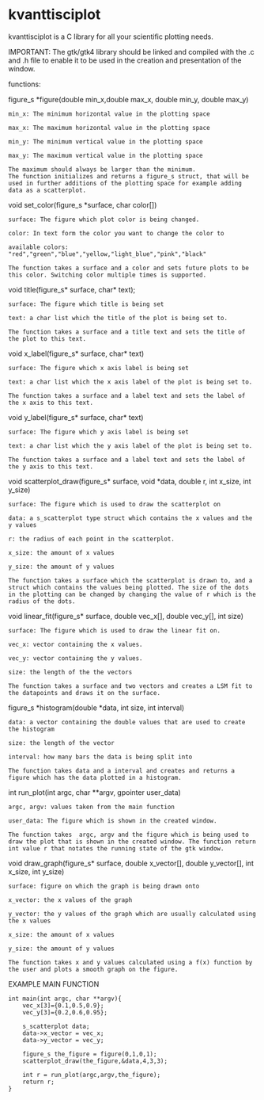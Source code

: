 # kvanttisciplot
kvanttisciplot is a C library for all your scientific plotting needs.

IMPORTANT:
The gtk/gtk4 library should be linked and compiled with the .c and .h file to enable it to be used in the creation and presentation of the window. 

functions:

figure_s *figure(double min_x,double max_x, double min_y, double max_y)

    min_x: The minimum horizontal value in the plotting space
    
    max_x: The maximum horizontal value in the plotting space
    
    min_y: The minimum vertical value in the plotting space
    
    max_y: The maximum vertical value in the plotting space

    The maximum should always be larger than the minimum.
    The function initializes and returns a figure_s struct, that will be used in further additions of the plotting space for example adding data as a scatterplot.

void set_color(figure_s *surface, char color[])

    surface: The figure which plot color is being changed.
    
    color: In text form the color you want to change the color to
    
    available colors: "red","green","blue","yellow,"light_blue","pink","black"

    The function takes a surface and a color and sets future plots to be this color. Switching color multiple times is supported.

void title(figure_s* surface, char* text);

    surface: The figure which title is being set
    
    text: a char list which the title of the plot is being set to.
    
    The function takes a surface and a title text and sets the title of the plot to this text.

void x_label(figure_s* surface, char* text)

    surface: The figure which x axis label is being set
    
    text: a char list which the x axis label of the plot is being set to.

    The function takes a surface and a label text and sets the label of the x axis to this text.

void y_label(figure_s* surface, char* text)

    surface: The figure which y axis label is being set
    
    text: a char list which the y axis label of the plot is being set to.

    The function takes a surface and a label text and sets the label of the y axis to this text.

void scatterplot_draw(figure_s* surface, void *data, double r, int x_size, int y_size)

    surface: The figure which is used to draw the scatterplot on
    
    data: a s_scatterplot type struct which contains the x values and the y values
    
    r: the radius of each point in the scatterplot.
    
    x_size: the amount of x values
    
    y_size: the amount of y values

    The function takes a surface which the scatterplot is drawn to, and a struct which contains the values being plotted. The size of the dots in the plotting can be changed by changing the value of r which is the radius of the dots.

void linear_fit(figure_s* surface, double vec_x[], double vec_y[], int size)

    surface: The figure which is used to draw the linear fit on.
    
    vec_x: vector containing the x values.
    
    vec_y: vector containing the y values.
    
    size: the length of the the vectors

    The function takes a surface and two vectors and creates a LSM fit to the datapoints and draws it on the surface.

figure_s *histogram(double *data, int size, int interval)

    data: a vector containing the double values that are used to create the histogram
    
    size: the length of the vector
    
    interval: how many bars the data is being split into
    
    The function takes data and a interval and creates and returns a figure which has the data plotted in a histogram.

int run_plot(int argc, char **argv, gpointer user_data)

    argc, argv: values taken from the main function
    
    user_data: The figure which is shown in the created window.

    The function takes  argc, argv and the figure which is being used to draw the plot that is shown in the created window. The function return int value r that notates the running state of the gtk window.

void draw_graph(figure_s* surface, double x_vector[], double y_vector[], int x_size, int y_size)

    surface: figure on which the graph is being drawn onto
    
    x_vector: the x values of the graph
    
    y_vector: the y values of the graph which are usually calculated using the x values
    
    x_size: the amount of x values
    
    y_size: the amount of y values

    The function takes x and y values calculated using a f(x) function by the user and plots a smooth graph on the figure.

EXAMPLE MAIN FUNCTION

    int main(int argc, char **argv){
        vec_x[3]={0.1,0.5,0.9};
        vec_y[3]={0.2,0.6,0.95};

        s_scatterplot data;
        data->x_vector = vec_x;
        data->y_vector = vec_y;

        figure_s the_figure = figure(0,1,0,1);
        scatterplot_draw(the_figure,&data,4,3,3);

        int r = run_plot(argc,argv,the_figure);
        return r;
    }

